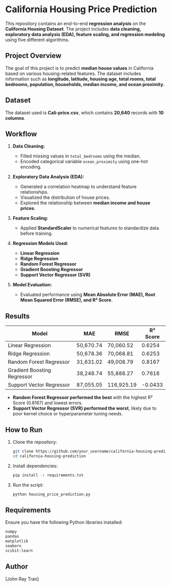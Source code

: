 # California Housing Price Prediction

This repository contains an end-to-end **regression analysis** on the **California Housing Dataset**. The project includes **data cleaning, exploratory data analysis (EDA), feature scaling, and regression modeling** using five different algorithms.

## Project Overview

The goal of this project is to predict **median house values** in California based on various housing-related features. The dataset includes information such as **longitude, latitude, housing age, total rooms, total bedrooms, population, households, median income, and ocean proximity**.

## Dataset

The dataset used is **Cali-price.csv**, which contains **20,640** records with **10 columns**.

## Workflow

1. **Data Cleaning:**
   - Filled missing values in `total_bedrooms` using the median.
   - Encoded categorical variable `ocean_proximity` using one-hot encoding.

2. **Exploratory Data Analysis (EDA):**
   - Generated a correlation heatmap to understand feature relationships.
   - Visualized the distribution of house prices.
   - Explored the relationship between **median income and house prices**.

3. **Feature Scaling:**
   - Applied **StandardScaler** to numerical features to standardize data before training.

4. **Regression Models Used:**
   - **Linear Regression**
   - **Ridge Regression**
   - **Random Forest Regressor**
   - **Gradient Boosting Regressor**
   - **Support Vector Regressor (SVR)**

5. **Model Evaluation:**
   - Evaluated performance using **Mean Absolute Error (MAE), Root Mean Squared Error (RMSE), and R² Score**.
   
## Results

| Model                     | MAE        | RMSE       | R² Score  |
|---------------------------|------------|------------|------------|
| Linear Regression         | 50,670.74  | 70,060.52  | 0.6254     |
| Ridge Regression          | 50,678.36  | 70,068.81  | 0.6253     |
| Random Forest Regressor   | 31,631.02  | 49,008.79  | 0.8167     |
| Gradient Boosting Regressor | 38,248.74  | 55,888.27  | 0.7616     |
| Support Vector Regressor  | 87,055.05  | 116,925.19 | -0.0433    |

- **Random Forest Regressor performed the best** with the highest R² Score (0.8167) and lowest errors.
- **Support Vector Regressor (SVR) performed the worst**, likely due to poor kernel choice or hyperparameter tuning needs.

## How to Run

1. Clone the repository:
   ```sh
   git clone https://github.com/your_username/california-housing-prediction.git
   cd california-housing-prediction
   ```
2. Install dependencies:
   ```sh
   pip install -r requirements.txt
   ```
3. Run the script:
   ```sh
   python housing_price_prediction.py
   ```

## Requirements
Ensure you have the following Python libraries installed:
```sh
numpy
pandas
matplotlib
seaborn
scikit-learn
```
## Author
[John Ray Tran]



